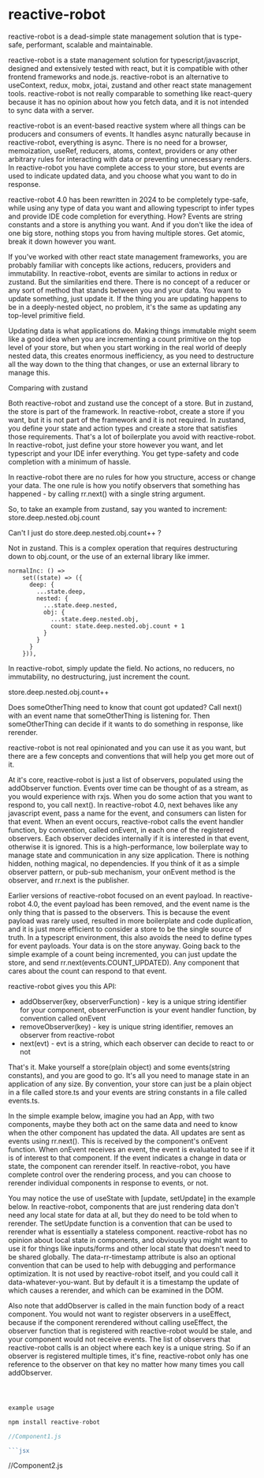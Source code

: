 # reactive-robot
reactive-robot is a dead-simple state management solution that is type-safe, performant, scalable and maintainable.

reactive-robot is a state management solution for typescript/javascript, designed and extensively tested with react,
but it is compatible with other frontend frameworks and node.js. reactive-robot is an alternative to useContext, redux, mobx, jotai, 
zustand and other react state management tools. reactive-robot is not really comparable to something like react-query because it has
no opinion about how you fetch data, and it is not intended to sync data with a server.

reactive-robot is an event-based reactive system where all things can be producers and consumers of events. 
It handles async naturally because in reactive-robot, everything is async. There is no need for a browser, memoization, useRef, reducers, atoms, 
context, providers or any other arbitrary rules for interacting with data or preventing unnecessary renders. In reactive-robot you have complete 
access to your store, but events are used to indicate updated data, and you choose what you want to do in response. 

reactive-robot 4.0 has been rewritten in 2024 to be completely type-safe, while using any type of data you want and allowing typescript
to infer types and provide IDE code completion for everything. How? Events are string constants and a store is anything you want. 
And if you don't like the idea of one big store, nothing stops you from having multiple stores. Get atomic, break it down however you want.

If you've worked with other react state management frameworks, you are probably familiar with concepts like actions, reducers, providers and 
immutability. In reactive-robot, events are similar to actions in redux or zustand. But the similarities end there. There is no concept of
a reducer or any sort of method that stands between you and your data. You want to update something, just update it. If the thing you are
updating happens to be in a deeply-nested object, no problem, it's the same as updating any top-level primitive field.

Updating data is what applications do. Making things immutable might seem like a good idea when you are incrementing a count primitive
on the top level of your store, but when you start working in the real world of deeply nested data, this creates enormous inefficiency,
as you need to destructure all the way down to the thing that changes, or use an external library to manage this.

Comparing with zustand

Both reactive-robot and zustand use the concept of a store. But in zustand, the store is part of the framework.
In reactive-robot, create a store if you want, but it is not part of the framework and it is not required.
In zustand, you define your state and action types and create a store that satisfies those requirements. That's
a lot of boilerplate you avoid with reactive-robot. In reactive-robot, just define your store however you want, and
let typescript and your IDE infer everything. You get type-safety and code completion with a minimum of hassle.

In reactive-robot there are no rules for how you structure, access or change your data. The one rule is how you notify
observers that something has happened - by calling rr.next() with a single string argument.

So, to take an example from zustand, say you wanted to increment:
store.deep.nested.obj.count

Can't I just do
store.deep.nested.obj.count++
?

Not in zustand. This is a complex operation that requires destructuring down to obj.count, or the use of an external library like immer.

```angular2html
normalInc: () =>
    set((state) => ({
      deep: {
        ...state.deep,
        nested: {
          ...state.deep.nested,
          obj: {
            ...state.deep.nested.obj,
            count: state.deep.nested.obj.count + 1
          }
        }
      }
    })),
```

In reactive-robot, simply update the field. No actions, no reducers, no immutability, no destructuring, just increment the count.

store.deep.nested.obj.count++

Does someOtherThing need to know that count got updated? Call next() with an event name that someOtherThing is listening for. Then
someOtherThing can decide if it wants to do something in response, like rerender.

reactive-robot is not real opinionated and you can use it as you want, but there are a few concepts and conventions that will help you
get more out of it. 

At it's core, reactive-robot is just a list of observers, populated using the addObserver function. Events over time can
be thought of as a stream, as you would experience with rxjs. When you do some action that you want to respond to, you call next().
In reactive-robot 4.0, next behaves like any javascript event, pass a name for the event, and consumers can listen for that event.
When an event occurs, reactive-robot calls the event handler function, by convention, called onEvent, in each one of the registered observers. 
Each observer decides internally if it is interested in that event, otherwise it is ignored. This is a high-performance, low boilerplate way 
to manage state and communication in any size application. There is nothing hidden, nothing magical, no dependencies. If you think of it
as a simple observer pattern, or pub-sub mechanism, your onEvent method is the observer, and rr.next is the publisher.

Earlier versions of reactive-robot focused on an event payload. In reactive-robot 4.0, the event payload has been removed, and the event name
is the only thing that is passed to the observers. This is because the event payload was rarely used, resulted in more boilerplate and code duplication,
and it is just more efficient to consider a store to be the single source of truth. In a typescript environment, this also avoids the need to 
define types for event payloads. Your data is on the store anyway. Going back to the simple example of a count being incremented, you can 
just update the store, and send rr.next(events.COUNT_UPDATED). Any component that cares about the count can respond to that event.

reactive-robot gives you this API:

- addObserver(key, observerFunction) - key is a unique string identifier for your component, observerFunction is your event handler function, by convention called onEvent
- removeObserver(key) - key is unique string identifier, removes an observer from reactive-robot
- next(evt) - evt is a string, which each observer can decide to react to or not

That's it. Make yourself a store(plain object) and some events(string constants), and you are good to go. It's all you need to manage state
in an application of any size. By convention, your store can just be a plain object in a file called store.ts and your events are string 
constants in a file called events.ts.

In the simple example below, imagine you had an App, with two components, maybe they both act on the same data and need to 
know when the other component has updated the data. All updates are sent as events using rr.next(). This is received by 
the component's onEvent function. When onEvent receives an event, the event is evaluated to see if it is of interest to 
that component. If the event indicates a change in data or state, the component can rerender itself. In reactive-robot, you
have complete control over the rendering process, and you can choose to rerender individual components in response to events, or not.

You may notice the use of useState with [update, setUpdate] in the example below. In reactive-robot, components that are just rendering data
don't need any local state for data at all, but they do need to be told when to rerender. The setUpdate function is a convention that can be used 
to rerender what is essentially a stateless component. reactive-robot has no opinion about local state in components, and obviously you might want to
use it for things like inputs/forms and other local state that doesn't need to be shared globally. The data-rr-timestamp attribute is also
an optional convention that can be used to help with debugging and performance optimization. It is not used by reactive-robot itself, and
you could call it data-whatever-you-want. But by default it is a timestamp the update of which causes a rerender, and which can be examined in the 
DOM.

Also note that addObserver is called in the main function body of a react component. You would not want to register observers in a useEffect, 
because if the component rerendered without calling useEffect, the observer function that is registered with reactive-robot would be stale, and
your component would not receive events. The list of observers that reactive-robot calls is an object where each key is a unique string. So if an
observer is registered multiple times, it's fine, reactive-robot only has one reference to the observer on that key no matter how many times you
call addObserver.

```jsx



example usage

npm install reactive-robot

//Component1.js

```jsx


```

//Component2.js
```jsx


```